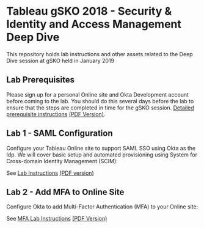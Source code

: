 # Tableau gSKO 2018 - Security & Identity and Access Management Deep Dive

This repository holds lab instructions and other assets related to the Deep Dive session at gSKO held in January 2019

## Lab Prerequisites

Please sign up for a personal Online site and Okta Development account before coming to the lab. You should do this several days before the lab to ensure that the steps are completed in time for the gSKO session. [Detailed prerequisite instructions](saml-lab/saml-prereqs.md) [(PDF Version)](saml-lab/saml-prereqs).

## Lab 1 - SAML Configuration

Configure your Tableau Online site to support SAML SSO using Okta as the Idp. We will cover basic setup and automated provisioning using System for Cross-domain Identity Management (SCIM):

See [Lab Instructions](saml-lab/saml-lab.md) [(PDF version)](saml-lab/saml-lab.pdf)

## Lab 2 - Add MFA to Online Site

Configure Okta to add Multi-Factor Authentication (MFA) to your Online site:

See [MFA Lab Instructions](saml-lab/saml-lab-mfa.md) [(PDF Version)](saml-lab/saml-lab-mfa.pdf)